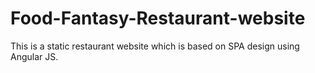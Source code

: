 # Food-Fantasy-Restaurant-website
This is a static restaurant website which is based on SPA design using Angular JS.

